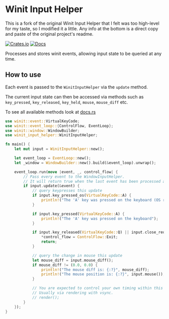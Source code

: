 # Winit Input Helper

This is a fork of the original Winit Input Helper that I felt was too high-level for my taste, so I modified it a little. Any info at the bottom is a direct copy and paste of the original project's readme.

[![Crates.io](https://img.shields.io/crates/v/winit_input_helper.svg)](https://crates.io/crates/winit_input_helper)
[![Docs](https://docs.rs/winit_input_helper/badge.svg)](https://docs.rs/winit_input_helper)

Processes and stores winit events, allowing input state to be queried at any time.

## How to use

Each event is passed to the `WinitInputHelper` via the `update` method.

The current input state can then be accessed via methods such as `key_pressed`, `key_released`, `key_held`, `mouse`, `mouse_diff` etc.

To see all available methods look at [docs.rs](https://docs.rs/winit_input_helper)

```rust
use winit::event::VirtualKeyCode;
use winit::event_loop::{ControlFlow, EventLoop};
use winit::window::WindowBuilder;
use winit_input_helper::WinitInputHelper;

fn main() {
    let mut input = WinitInputHelper::new();

    let event_loop = EventLoop::new();
    let _window = WindowBuilder::new().build(&event_loop).unwrap();

    event_loop.run(move |event, _, control_flow| {
        // Pass every event to the WindowInputHelper.
        // It will return true when the last event has been processed and it is time to run your application logic.
        if input.update(&event) {
            // query keypresses this update
            if input.key_pressed_os(VirtualKeyCode::A) {
                println!("The 'A' key was pressed on the keyboard (OS repeating)");
            }

            if input.key_pressed(VirtualKeyCode::A) {
                println!("The 'A' key was pressed on the keyboard");
            }

            if input.key_released(VirtualKeyCode::Q) || input.close_requested() || input.destroyed() {
                *control_flow = ControlFlow::Exit;
                return;
            }

            // query the change in mouse this update
            let mouse_diff = input.mouse_diff();
            if mouse_diff != (0.0, 0.0) {
                println!("The mouse diff is: {:?}", mouse_diff);
                println!("The mouse position is: {:?}", input.mouse());
            }

            // You are expected to control your own timing within this block.
            // Usually via rendering with vsync.
            // render();
        }
    });
}
```
